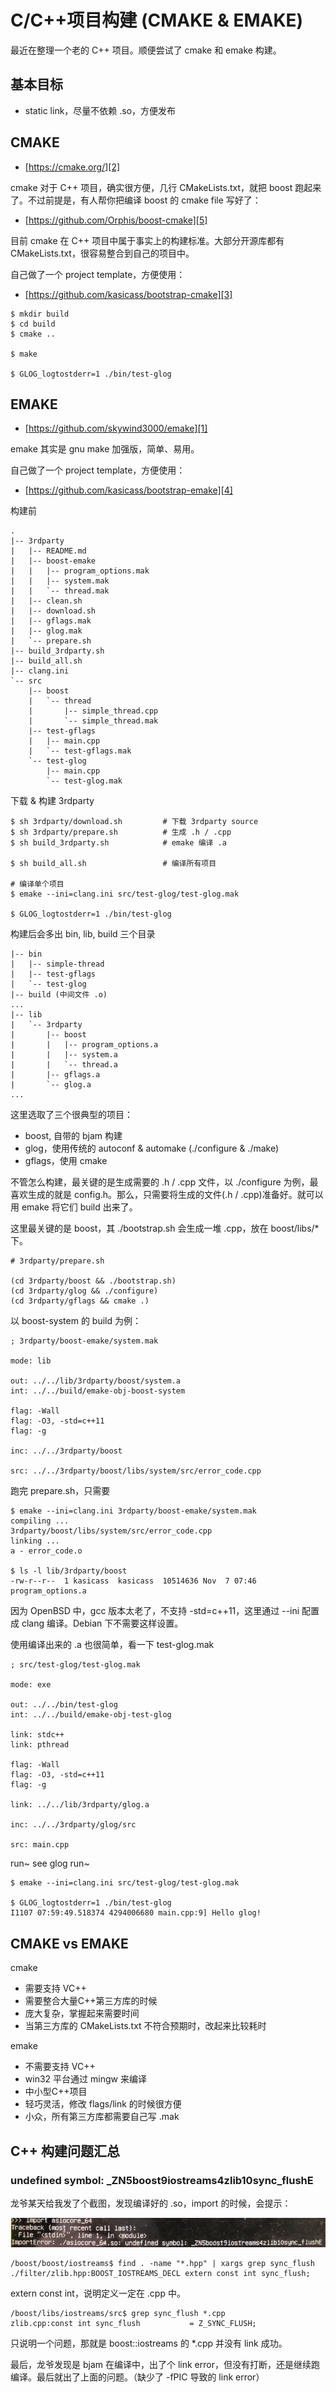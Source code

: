 # C/C++项目构建 (CMAKE & EMAKE)

最近在整理一个老的 C++ 项目。顺便尝试了 cmake 和 emake 构建。


## 基本目标

* static link，尽量不依赖 .so，方便发布


## CMAKE

* [https://cmake.org/][2]

cmake 对于 C++ 项目，确实很方便，几行 CMakeLists.txt，就把 boost 跑起来了。不过前提是，有人帮你把编译 boost 的 cmake file 写好了：

* [https://github.com/Orphis/boost-cmake][5]

目前 cmake 在 C++ 项目中属于事实上的构建标准。大部分开源库都有 CMakeLists.txt，很容易整合到自己的项目中。

自己做了一个 project template，方便使用：

* [https://github.com/kasicass/bootstrap-cmake][3]

```
$ mkdir build
$ cd build
$ cmake ..

$ make

$ GLOG_logtostderr=1 ./bin/test-glog
```


## EMAKE

* [https://github.com/skywind3000/emake][1]

emake 其实是 gnu make 加强版，简单、易用。

自己做了一个 project template，方便使用：

* [https://github.com/kasicass/bootstrap-emake][4]

构建前

```
.
|-- 3rdparty
|   |-- README.md
|   |-- boost-emake
|   |   |-- program_options.mak
|   |   |-- system.mak
|   |   `-- thread.mak
|   |-- clean.sh
|   |-- download.sh
|   |-- gflags.mak
|   |-- glog.mak
|   `-- prepare.sh
|-- build_3rdparty.sh
|-- build_all.sh
|-- clang.ini
`-- src
    |-- boost
    |   `-- thread
    |       |-- simple_thread.cpp
    |       `-- simple_thread.mak
    |-- test-gflags
    |   |-- main.cpp
    |   `-- test-gflags.mak
    `-- test-glog
        |-- main.cpp
        `-- test-glog.mak
```

下载 & 构建 3rdparty

```
$ sh 3rdparty/download.sh         # 下载 3rdparty source
$ sh 3rdparty/prepare.sh          # 生成 .h / .cpp
$ sh build_3rdparty.sh            # emake 编译 .a

$ sh build_all.sh                 # 编译所有项目

# 编译单个项目
$ emake --ini=clang.ini src/test-glog/test-glog.mak

$ GLOG_logtostderr=1 ./bin/test-glog
```

构建后会多出 bin, lib, build 三个目录

```
|-- bin
|   |-- simple-thread
|   |-- test-gflags
|   `-- test-glog
|-- build (中间文件 .o)
...
|-- lib
|   `-- 3rdparty
|       |-- boost
|       |   |-- program_options.a
|       |   |-- system.a
|       |   `-- thread.a
|       |-- gflags.a
|       `-- glog.a
...
```

这里选取了三个很典型的项目：

* boost, 自带的 bjam 构建
* glog，使用传统的 autoconf & automake (./configure & ./make)
* gflags，使用 cmake

不管怎么构建，最关键的是生成需要的 .h / .cpp 文件，以 ./configure 为例，最喜欢生成的就是 config.h。那么，只需要将生成的文件(.h / .cpp)准备好。就可以用 emake 将它们 build 出来了。

这里最关键的是 boost，其 ./bootstrap.sh 会生成一堆 .cpp，放在 boost/libs/* 下。

```shell
# 3rdparty/prepare.sh

(cd 3rdparty/boost && ./bootstrap.sh)
(cd 3rdparty/glog && ./configure)
(cd 3rdparty/gflags && cmake .)
```

以 boost-system 的 build 为例：

```
; 3rdparty/boost-emake/system.mak

mode: lib

out: ../../lib/3rdparty/boost/system.a
int: ../../build/emake-obj-boost-system

flag: -Wall
flag: -O3, -std=c++11
flag: -g

inc: ../../3rdparty/boost

src: ../../3rdparty/boost/libs/system/src/error_code.cpp
```

跑完 prepare.sh，只需要

```
$ emake --ini=clang.ini 3rdparty/boost-emake/system.mak
compiling ...
3rdparty/boost/libs/system/src/error_code.cpp
linking ...
a - error_code.o

$ ls -l lib/3rdparty/boost
-rw-r--r--  1 kasicass  kasicass  10514636 Nov  7 07:46 program_options.a
```

因为 OpenBSD 中，gcc 版本太老了，不支持 -std=c++11，这里通过 --ini 配置成 clang 编译。Debian 下不需要这样设置。

使用编译出来的 .a 也很简单，看一下 test-glog.mak

```
; src/test-glog/test-glog.mak

mode: exe

out: ../../bin/test-glog
int: ../../build/emake-obj-test-glog

link: stdc++
link: pthread

flag: -Wall
flag: -O3, -std=c++11
flag: -g

link: ../../lib/3rdparty/glog.a

inc: ../../3rdparty/glog/src

src: main.cpp
```

run~ see glog run~

```
$ emake --ini=clang.ini src/test-glog/test-glog.mak

$ GLOG_logtostderr=1 ./bin/test-glog                
I1107 07:59:49.518374 4294006680 main.cpp:9] Hello glog!
```


## CMAKE vs EMAKE

cmake

* 需要支持 VC++
* 需要整合大量C++第三方库的时候
* 庞大复杂，掌握起来需要时间
* 当第三方库的 CMakeLists.txt 不符合预期时，改起来比较耗时

emake

* 不需要支持 VC++
* win32 平台通过 mingw 来编译
* 中小型C++项目
* 轻巧灵活，修改 flags/link 的时候很方便
* 小众，所有第三方库都需要自己写 .mak


## C++ 构建问题汇总

### undefined symbol: _ZN5boost9iostreams4zlib10sync_flushE

龙爷某天给我发了个截图，发现编译好的 .so，import 的时候，会提示：

![](2018_11_07_cmake_and_emake_image_01.png)

```
/boost/boost/iostreams$ find . -name "*.hpp" | xargs grep sync_flush
./filter/zlib.hpp:BOOST_IOSTREAMS_DECL extern const int sync_flush;
```

extern const int，说明定义一定在 .cpp 中。

```
/boost/libs/iostreams/src$ grep sync_flush *.cpp
zlib.cpp:const int sync_flush           = Z_SYNC_FLUSH;
```

只说明一个问题，那就是 boost::iostreams 的 *.cpp 并没有 link 成功。

最后，龙爷发现是 bjam 在编译中，出了个 link error，但没有打断，还是继续跑编译。最后就出了上面的问题。（缺少了 -fPIC 导致的 link error）

[1]:https://github.com/skywind3000/emake
[2]:https://cmake.org/
[3]:https://github.com/kasicass/bootstrap-cmake
[4]:https://github.com/kasicass/bootstrap-emake
[5]:https://github.com/Orphis/boost-cmake
